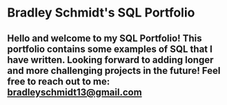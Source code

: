 # Bradley Schmidt's SQL Portfolio

## Hello and welcome to my SQL Portfolio! This portfolio contains some examples of SQL that I have written. Looking forward to adding longer and more challenging projects in the future! Feel free to reach out to me: bradleyschmidt13@gmail.com
